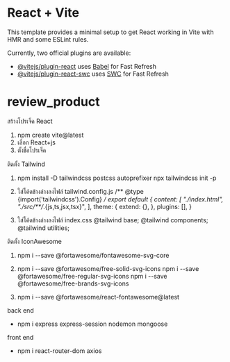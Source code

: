 # React + Vite

This template provides a minimal setup to get React working in Vite with HMR and some ESLint rules.

Currently, two official plugins are available:

- [@vitejs/plugin-react](https://github.com/vitejs/vite-plugin-react/blob/main/packages/plugin-react/README.md) uses [Babel](https://babeljs.io/) for Fast Refresh
- [@vitejs/plugin-react-swc](https://github.com/vitejs/vite-plugin-react-swc) uses [SWC](https://swc.rs/) for Fast Refresh
# review_product
สร้างโปรเจ็ค React
1. npm create vite@latest
2. เลือก React+js
3. ตั้งชื่อโปรเจ็ค

ติดตั้ง Tailwind
1. npm install -D tailwindcss postcss autoprefixer
   npx tailwindcss init -p

2. ใส่โค้ดข้างล่างลงไฟล์ tailwind.config.js
    /** @type {import('tailwindcss').Config} */
    export default {
    content: [
        "./index.html",
        "./src/**/*.{js,ts,jsx,tsx}",
    ],
    theme: {
        extend: {},
    },
    plugins: [],
    }

3. ใส่โค้ดข้างล่างลงไฟล์ index.css
    @tailwind base;
    @tailwind components;
    @tailwind utilities;

ติดตั้ง IconAwesome
1. npm i --save @fortawesome/fontawesome-svg-core

2. npm i --save @fortawesome/free-solid-svg-icons
   npm i --save @fortawesome/free-regular-svg-icons
   npm i --save @fortawesome/free-brands-svg-icons

3. npm i --save @fortawesome/react-fontawesome@latest

back end
- npm i express express-session nodemon mongoose

front end
- npm i react-router-dom axios
